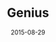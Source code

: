 ---
layout: site
title: "Genius"
date: 2015-08-29
categories: [entertainment]
version: 1.6.6
major: 1
minor: 6
patch: 6
slug: genius
link: http://genius.com/
submitter: lpolepeddi
permalink: /sites/:slug
---